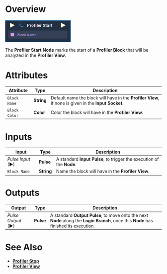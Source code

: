# Overview

![The Profiler Start Node.](../../.gitbook/assets/node-profiler-start.png)

The **Profiler Start** **Node** marks the start of a **Profiler Block** that will be analyzed in the **Profiler View**.

# Attributes

|Attribute|Type|Description|
|---|---|---|
| `Block Name` | **String** | Default name the block will have in the **Profiler View**, if none is given in the **Input** **Socket**. |
| `Block Color` | **Color** | Color the block will have in the **Profiler View**. |

# Inputs

|Input|Type|Description|
|---|---|---|
|*Pulse Input* (►)|**Pulse**| A standard **Input Pulse**, to trigger the execution of the **Node**.|
| `Block Name` | **String** | Name the block will have in the **Profiler View**.|

# Outputs

|Output|Type|Description|
|---|---|---|
|*Pulse Output* (►)|**Pulse**|A standard **Output Pulse**, to move onto the next **Node** along the **Logic Branch**, once this **Node** has finished its execution.|

# See Also

* [**Profiler Stop**](profiler-stop.md)
* [**Profiler View**](../../modules/profiler-view.md)



